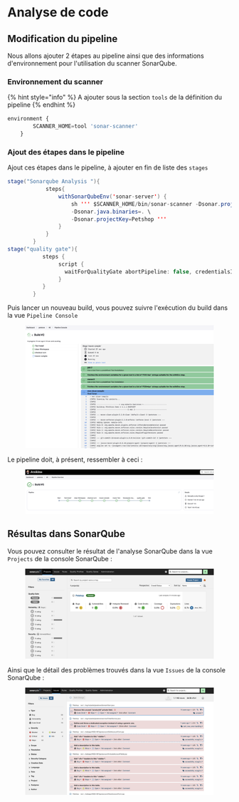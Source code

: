 # Analyse de code

## **Modification du pipeline**

Nous allons ajouter 2 étapes au pipeline ainsi que des informations d'environnement pour l'utilisation du scanner SonarQube.

### Environnement du scanner

{% hint style="info" %}
A ajouter sous la section `tools` de la définition du pipeline
{% endhint %}

```javascript
environment {
        SCANNER_HOME=tool 'sonar-scanner'
    }
```

### Ajout des étapes dans le pipeline

Ajout ces étapes dans le pipeline, à ajouter en fin de liste des `stages`

```java
stage("Sonarqube Analysis "){
            steps{
                withSonarQubeEnv('sonar-server') {
                    sh ''' $SCANNER_HOME/bin/sonar-scanner -Dsonar.projectName=Petshop \
                    -Dsonar.java.binaries=. \
                    -Dsonar.projectKey=Petshop '''
                }
            }
        }
stage("quality gate"){
           steps {
                script {
                  waitForQualityGate abortPipeline: false, credentialsId: 'sonar-token' 
                }
           }
        }
```

Puis lancer un nouveau build, vous pouvez suivre l'exécution du build dans la vue `Pipeline Console`

<figure><img src="../../.gitbook/assets/image (3).png" alt=""><figcaption></figcaption></figure>

Le pipeline doit, à présent, ressembler à ceci :

<figure><img src="../../.gitbook/assets/image (4).png" alt=""><figcaption></figcaption></figure>

## Résultas dans SonarQube

Vous pouvez consulter le résultat de l'analyse SonarQube dans la vue `Projects` de la console SonarQube :

<figure><img src="../../.gitbook/assets/image (5).png" alt=""><figcaption></figcaption></figure>

Ainsi que le détail des problèmes trouvés dans la vue `Issues` de la console SonarQube :

<figure><img src="../../.gitbook/assets/image (7).png" alt=""><figcaption></figcaption></figure>
